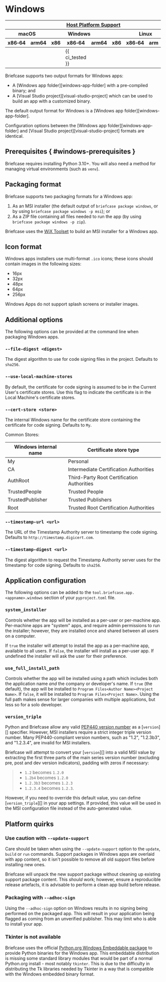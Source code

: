 # Windows

<table class="host-platform-support-table">
<colgroup>
<col style="width: 11%" />
<col style="width: 10%" />
<col style="width: 7%" />
<col style="width: 5%" />
<col style="width: 6%" />
<col style="width: 5%" />
<col style="width: 5%" />
<col style="width: 7%" />
<col style="width: 11%" />
<col style="width: 7%" />
<col style="width: 10%" />
</colgroup>
<thead>
<tr>
<th colspan="11"><a href="/reference/platforms/#platform-support-key">Host Platform Support</a></th>
</tr>
<tr>
<th colspan="2">macOS</th>
<th colspan="5">Windows</th>
<th colspan="4">Linux</th>
</tr>
<tr>
<th>x86‑64</th>
<th>arm64</th>
<th>x86</th>
<th colspan="2">x86‑64</th>
<th colspan="2">arm64</th>
<th>x86</th>
<th>x86‑64</th>
<th>arm</th>
<th>arm64</th>
</tr>
</thead>
<tbody>
<tr>
<td></td>
<td></td>
<td></td>
<td colspan="2">{{ ci_tested }}</td>
<td colspan="2"></td>
<td></td>
<td></td>
<td></td>
<td></td>
</tr>
</tbody>
</table>

Briefcase supports two output formats for Windows apps:

- A [Windows app folder][windows-app-folder] with a pre-compiled binary;
  and
- A [Visual Studio project][visual-studio-project] which can be used to
  build an app with a customized binary.

The default output format for Windows is a [Windows app folder][windows-app-folder].

Configuration options between the [Windows app folder][windows-app-folder]
and [Visual Studio project][visual-studio-project] formats are
identical.

## Prerequisites  { #windows-prerequisites }

Briefcase requires installing Python 3.10+. You will also need a method for managing virtual environments (such as `venv`).

## Packaging format

Briefcase supports two packaging formats for a Windows app:

1.  As an MSI installer (the default output of
    `briefcase package windows`, or by using
    `briefcase package windows -p msi`); or
2.  As a ZIP file containing all files needed to run the app (by using
    `briefcase package windows -p zip`).

Briefcase uses the [WiX Toolset](https://www.firegiant.com/wixtoolset/)
to build an MSI installer for a Windows app.

## Icon format

Windows apps installers use multi-format `.ico` icons; these icons
should contain images in the following sizes:

- 16px
- 32px
- 48px
- 64px
- 256px

Windows Apps do not support splash screens or installer images.

## Additional options

The following options can be provided at the command line when packaging
Windows apps.

### `--file-digest <digest>`

The digest algorithm to use for code signing files in the project.
Defaults to `sha256`.

### `--use-local-machine-stores`

By default, the certificate for code signing is assumed to be in the
Current User's certificate stores. Use this flag to indicate the
certificate is in the Local Machine's certificate stores.

### `--cert-store <store>`

The internal Windows name for the certificate store containing the
certificate for code signing. Defaults to `My`.

Common Stores:

| Windows internal name | Certificate store type                     |
|-----------------------|--------------------------------------------|
| My                    | Personal                                   |
| CA                    | Intermediate Certification Authorities     |
| AuthRoot              | Third-Party Root Certification Authorities |
| TrustedPeople         | Trusted People                             |
| TrustedPublisher      | Trusted Publishers                         |
| Root                  | Trusted Root Certification Authorities     |

### `--timestamp-url <url>`

The URL of the Timestamp Authority server to timestamp the code signing.
Defaults to `http://timestamp.digicert.com`.

### `--timestamp-digest <url>`

The digest algorithm to request the Timestamp Authority server uses for
the timestamp for code signing. Defaults to `sha256`.

## Application configuration

The following options can be added to the
`tool.briefcase.app.<appname>.windows` section of your `pyproject.toml`
file.

### `system_installer`

Controls whether the app will be installed as a per-user or per-machine
app. Per-machine apps are "system" apps, and require admin permissions
to run the installer; however, they are installed once and shared
between all users on a computer.

If `true` the installer will attempt to install the app as a per-machine
app, available to all users. If `false`, the installer will install as a
per-user app. If undefined the installer will ask the user for their
preference.

### `use_full_install_path`

Controls whether the app will be installed using a path which includes
both the application name *and* the company or developer's name. If
`true` (the default), the app will be installed to
`Program Files<Author Name><Project Name>`. If `false`, it will be
installed to `Program Files<Project Name>`. Using the full path makes
sense for larger companies with multiple applications, but less so for a
solo developer.

### `version_triple`

Python and Briefcase allow any valid [PEP440 version
number](https://peps.python.org/pep-0440/) as a
[`version`][] specifier. However, MSI
installers require a strict integer triple version number. Many
PEP440-compliant version numbers, such as "1.2", "1.2.3b3", and
"1.2.3.4", are invalid for MSI installers.

Briefcase will attempt to convert your [`version`][] into a valid MSI value by extracting the first three parts
of the main series version number (excluding pre, post and dev version
indicators), padding with zeros if necessary:

> - `1.2` becomes `1.2.0`
> - `1.2b4` becomes `1.2.0`
> - `1.2.3b3` becomes `1.2.3`
> - `1.2.3.4` becomes `1.2.3`.

However, if you need to override this default value, you can define
[`version_triple`][] in your app settings. If
provided, this value will be used in the MSI configuration file instead
of the auto-generated value.

## Platform quirks

### Use caution with `--update-support`

Care should be taken when using the `--update-support` option to the
`update`, `build` or `run` commands. Support packages in Windows apps
are overlaid with app content, so it isn't possible to remove all old
support files before installing new ones.

Briefcase will unpack the new support package without cleaning up
existing support package content. This *should* work; however, ensure a
reproducible release artefacts, it is advisable to perform a clean app
build before release.

### Packaging with `--adhoc-sign`

Using the `--adhoc-sign` option on Windows results in no signing being
performed on the packaged app. This will result in your application
being flagged as coming from an unverified publisher. This may limit who
is able to install your app.

### Tkinter is not available

Briefcase uses the official [Python.org Windows Embeddable package](https://docs.python.org/3/using/windows.html#windows-embeddable)
to provide Python binaries for the Windows app. This embeddable
distribution is missing some standard library modules that would be part
of a normal Python.org install - most notably `tkinter`. This is due to
the difficulty in distributing the Tk libraries needed by Tkinter in a
way that is compatible with the Windows embedded binary format.
